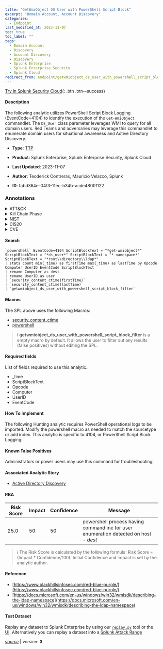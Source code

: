```yaml
---
title: "GetWmiObject DS User with PowerShell Script Block"
excerpt: "Domain Account, Account Discovery"
categories:
  - Endpoint
last_modified_at: 2023-11-07
toc: true
toc_label: ""
tags:
  - Domain Account
  - Discovery
  - Account Discovery
  - Discovery
  - Splunk Enterprise
  - Splunk Enterprise Security
  - Splunk Cloud
redirect_from: endpoint/getwmiobject_ds_user_with_powershell_script_block/
---
```




[Try in Splunk Security Cloud](https://www.splunk.com/en_us/cyber-security.html){: .btn .btn--success}

#### Description

The following analytic utilizes PowerShell Script Block Logging (EventCode=4104) to identify the execution of the `Get-WmiObject` commandlet. The `DS_User` class parameter leverages WMI to query for all domain users. Red Teams and adversaries may leverage this commandlet to enumerate domain users for situational awareness and Active Directory Discovery.

- **Type**: [TTP](https://github.com/splunk/security_content/wiki/Detection-Analytic-Types)
- **Product**: Splunk Enterprise, Splunk Enterprise Security, Splunk Cloud

- **Last Updated**: 2023-11-07
- **Author**: Teoderick Contreras, Mauricio Velazco, Splunk
- **ID**: fabd364e-04f3-11ec-b34b-acde48001122

### Annotations
<details>
  <summary>ATT&CK</summary>

<div markdown="1">

#### [ATT&CK](https://attack.mitre.org/)

| ID          | Technique   | Tactic         |
| ----------- | ----------- |--------------- |
| [T1087.002](https://attack.mitre.org/techniques/T1087/002/) | Domain Account | Discovery |

| [T1087](https://attack.mitre.org/techniques/T1087/) | Account Discovery | Discovery |

</div>
</details>


<details>
  <summary>Kill Chain Phase</summary>

<div markdown="1">

* Exploitation


</div>
</details>


<details>
  <summary>NIST</summary>

<div markdown="1">

* DE.CM



</div>
</details>

<details>
  <summary>CIS20</summary>

<div markdown="1">

* CIS 10



</div>
</details>

<details>
  <summary>CVE</summary>

<div markdown="1">


</div>
</details>


#### Search

```
`powershell` EventCode=4104 ScriptBlockText = "*get-wmiobject*" ScriptBlockText = "*ds_user*" ScriptBlockText = "*-namespace*" ScriptBlockText = "*root\\directory\\ldap*" 
| stats count min(_time) as firstTime max(_time) as lastTime by Opcode Computer UserID EventCode ScriptBlockText 
| rename Computer as dest 
| rename UserID as user
| `security_content_ctime(firstTime)` 
| `security_content_ctime(lastTime)` 
| `getwmiobject_ds_user_with_powershell_script_block_filter`
```

#### Macros
The SPL above uses the following Macros:
* [security_content_ctime](https://github.com/splunk/security_content/blob/develop/macros/security_content_ctime.yml)
* [powershell](https://github.com/splunk/security_content/blob/develop/macros/powershell.yml)

> :information_source:
> **getwmiobject_ds_user_with_powershell_script_block_filter** is a empty macro by default. It allows the user to filter out any results (false positives) without editing the SPL.



#### Required fields
List of fields required to use this analytic.
* _time
* ScriptBlockText
* Opcode
* Computer
* UserID
* EventCode



#### How To Implement
The following Hunting analytic requires PowerShell operational logs to be imported. Modify the powershell macro as needed to match the sourcetype or add index. This analytic is specific to 4104, or PowerShell Script Block Logging.
#### Known False Positives
Administrators or power users may use this command for troubleshooting.

#### Associated Analytic Story
* [Active Directory Discovery](/stories/active_directory_discovery)




#### RBA

| Risk Score  | Impact      | Confidence   | Message      |
| ----------- | ----------- |--------------|--------------|
| 25.0 | 50 | 50 | powershell process having commandline for user enumeration detected on host - $dest$ |


> :information_source:
> The Risk Score is calculated by the following formula: Risk Score = (Impact * Confidence/100). Initial Confidence and Impact is set by the analytic author.


#### Reference

* [https://www.blackhillsinfosec.com/red-blue-purple/](https://www.blackhillsinfosec.com/red-blue-purple/)
* [https://docs.microsoft.com/en-us/windows/win32/wmisdk/describing-the-ldap-namespace](https://docs.microsoft.com/en-us/windows/win32/wmisdk/describing-the-ldap-namespace)



#### Test Dataset
Replay any dataset to Splunk Enterprise by using our [`replay.py`](https://github.com/splunk/attack_data#using-replaypy) tool or the [UI](https://github.com/splunk/attack_data#using-ui).
Alternatively you can replay a dataset into a [Splunk Attack Range](https://github.com/splunk/attack_range#replay-dumps-into-attack-range-splunk-server)




[*source*](https://github.com/splunk/security_content/tree/develop/detections/endpoint/getwmiobject_ds_user_with_powershell_script_block.yml) \| *version*: **3**